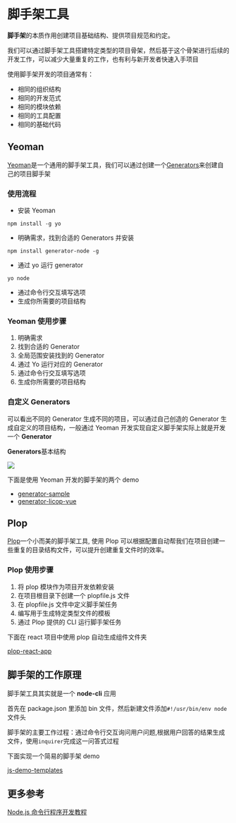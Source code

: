 # 脚手架工具

**脚手架**的本质作用创建项目基础结构、提供项目规范和约定。

我们可以通过脚手架工具搭建特定类型的项目骨架，然后基于这个骨架进行后续的开发工作，可以减少大量重复的工作，也有利与新开发者快速入手项目

使用脚手架开发的项目通常有：

- 相同的组织结构
- 相同的开发范式
- 相同的模块依赖
- 相同的工具配置
- 相同的基础代码

## Yeoman

[Yeoman](https://yeoman.io/)是一个通用的脚手架工具，我们可以通过创建一个[Generators](https://yeoman.io/authoring/index.html)来创建自己的项目脚手架

### 使用流程

- 安装 Yeoman

```
npm install -g yo
```

- 明确需求，找到合适的 Generators 并安装

```
npm install generator-node -g
```

- 通过 yo 运行 generator

```
yo node
```

- 通过命令行交互填写选项
- 生成你所需要的项目结构

### Yeoman 使用步骤

1. 明确需求
2. 找到合适的 Generator
3. 全局范围安装找到的 Generator
4. 通过 Yo 运行对应的 Generator
5. 通过命令行交互填写选项
6. 生成你所需要的项目结构

### 自定义 Generators

可以看出不同的 Generator 生成不同的项目，可以通过自己创造的 Generator 生成自定义的项目结构，一般通过 Yeoman 开发实现自定义脚手架实际上就是开发一个 **Generator**

**Generators**基本结构

![](/engineering/generator.png)

下面是使用 Yeoman 开发的脚手架的两个 demo

- [generator-sample](https://github.com/licop/What_is_FE/tree/master/examples/generator-sample)
- [generator-licop-vue](https://github.com/licop/What_is_FE/tree/master/examples/generators-licop-vue)

## Plop

[Plop](https://github.com/plopjs/plop)一个小而美的脚手架工具, 使用 Plop 可以根据配置自动帮我们在项目创建一些重复的目录结构文件，可以提升创建重复文件时的效率。

### Plop 使用步骤

1. 将 plop 模块作为项目开发依赖安装
2. 在项目根目录下创建一个 plopfile.js 文件
3. 在 plopfile.js 文件中定义脚手架任务
4. 编写用于生成特定类型文件的模板
5. 通过 Plop 提供的 CLI 运行脚手架任务

下面在 react 项目中使用 plop 自动生成组件文件夹

[plop-react-app](https://github.com/licop/What_is_FE/tree/master/examples/plop-react-app)

## 脚手架的工作原理

脚手架工具其实就是一个 **node-cli** 应用

首先在 package.json 里添加 bin 文件，然后新建文件添加`#!/usr/bin/env node`文件头

脚手架的主要工作过程：通过命令行交互询问用户问题,根据用户回答的结果生成文件，使用`inquirer`完成这一问答式过程

下面实现一个简易的脚手架 demo

[js-demo-templates](https://github.com/licop/js-demo-templates)

## 更多参考

[Node.js 命令行程序开发教程](https://www.ruanyifeng.com/blog/2015/05/command-line-with-node.html)
